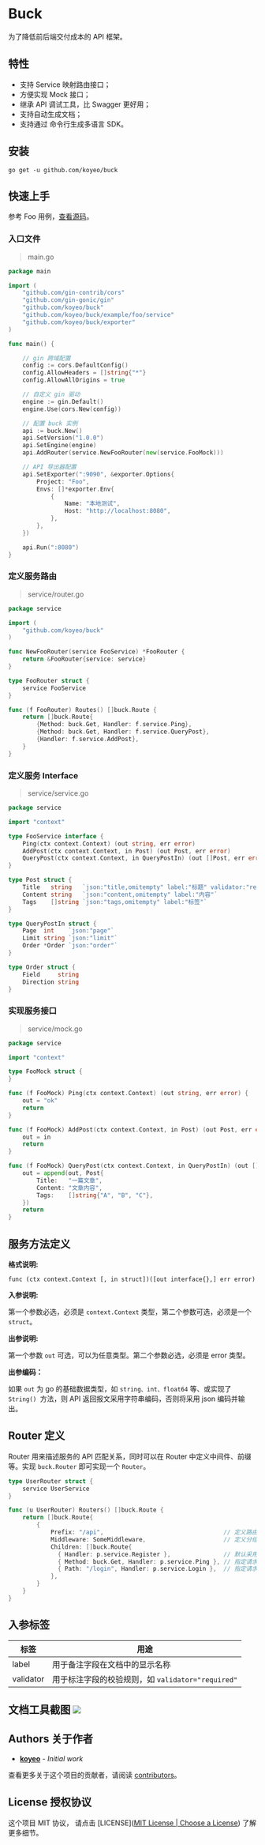 # Buck

为了降低前后端交付成本的 API 框架。

## 特性

* 支持 Service 映射路由接口；
* 方便实现 Mock 接口；
* 继承 API 调试工具，比 Swagger 更好用；  
* 支持自动生成文档；
* 支持通过 命令行生成多语言 SDK。

## 安装

```
go get -u github.com/koyeo/buck
```

## 快速上手

参考 Foo 用例，[查看源码]()。

### 入口文件

> main.go

```go
package main

import (
    "github.com/gin-contrib/cors"
    "github.com/gin-gonic/gin"
    "github.com/koyeo/buck"
    "github.com/koyeo/buck/example/foo/service"
    "github.com/koyeo/buck/exporter"
)

func main() {

    // gin 跨域配置
    config := cors.DefaultConfig()
    config.AllowHeaders = []string{"*"}
    config.AllowAllOrigins = true

    // 自定义 gin 驱动
    engine := gin.Default()
    engine.Use(cors.New(config))

    // 配置 buck 实例
    api := buck.New()
    api.SetVersion("1.0.0")
    api.SetEngine(engine)
    api.AddRouter(service.NewFooRouter(new(service.FooMock)))

    // API 导出器配置
    api.SetExporter(":9090", &exporter.Options{
        Project: "Foo",
        Envs: []*exporter.Env{
            {
                Name: "本地测试",
                Host: "http://localhost:8080",
            },
        },
    })

    api.Run(":8080")
}
```

### 定义服务路由

> service/router.go

```go
package service

import (
	"github.com/koyeo/buck"
)

func NewFooRouter(service FooService) *FooRouter {
	return &FooRouter{service: service}
}

type FooRouter struct {
	service FooService
}

func (f FooRouter) Routes() []buck.Route {
	return []buck.Route{
		{Method: buck.Get, Handler: f.service.Ping},
		{Method: buck.Get, Handler: f.service.QueryPost},
		{Handler: f.service.AddPost},
	}
}
```

### 定义服务 Interface

> service/service.go

```go
package service

import "context"

type FooService interface {
    Ping(ctx context.Context) (out string, err error)
    AddPost(ctx context.Context, in Post) (out Post, err error)
    QueryPost(ctx context.Context, in QueryPostIn) (out []Post, err error)
}

type Post struct {
    Title   string   `json:"title,omitempty" label:"标题" validator:"required"`
    Content string   `json:"content,omitempty" label:"内容"`
    Tags    []string `json:"tags,omitempty" label:"标签"`
}

type QueryPostIn struct {
    Page  int    `json:"page"`
    Limit string `json:"limit"`
    Order *Order `json:"order"`
}

type Order struct {
    Field     string
    Direction string
}
```

### 实现服务接口

> service/mock.go

```go
package service

import "context"

type FooMock struct {
}

func (f FooMock) Ping(ctx context.Context) (out string, err error) {
	out = "ok"
	return
}

func (f FooMock) AddPost(ctx context.Context, in Post) (out Post, err error) {
	out = in
	return
}

func (f FooMock) QueryPost(ctx context.Context, in QueryPostIn) (out []Post, err error) {
	out = append(out, Post{
		Title:   "一篇文章",
		Content: "文章内容",
		Tags:    []string{"A", "B", "C"},
	})
	return
}

```



## 服务方法定义

**格式说明:**

```
func (ctx context.Context [, in struct])([out interface{},] err error)
```

**入参说明:**

第一个参数必选，必须是 `context.Context` 类型，第二个参数可选，必须是一个 `struct`。

**出参说明:**

第一个参数 `out` 可选，可以为任意类型。第二个参数必选，必须是 error 类型。



**出参编码：**

如果 `out` 为 go 的基础数据类型，如 `string、int、float64` 等、或实现了 `String() `方法，则 API 返回报文采用字符串编码，否则将采用 json 编码并输出。

## Router 定义

Router 用来描述服务的 API 匹配关系，同时可以在 Router 中定义中间件、前缀等。实现 `buck.Router` 即可实现一个 `Router`。

```go
type UserRouter struct {
    service UserService
}

func (u UserRouter) Routers() []buck.Route {
    return []buck.Route{
        {
            Prefix: "/api",                                  // 定义路由分组前缀
            Middleware: SomeMiddleware,                      // 定义分组中间件
            Children: []buck.Route{
              { Handler: p.service.Register },               // 默认采用 Post 方法，Handler 方法名作为路径    
              { Method: buck.Get, Handler: p.service.Ping }, // 指定请求方法
              { Path: "/login", Handler: p.service.Login },  // 指定请求路径
            },
        }    
    }   
}
```

## 入参标签

| 标签        | 用途                                   |
| --------- | ------------------------------------ |
| label     | 用于备注字段在文档中的显示名称                      |
| validator | 用于标注字段的校验规则，如 `validator="required"` |

## 文档工具截图 ![](images/screenshot.png)

## Authors 关于作者

- [**koyeo**](https://github.com/koeyo) - *Initial work* 

查看更多关于这个项目的贡献者，请阅读 [contributors](https://gist.github.com/wangyan/6e8021667fe7f2082d153bed2d764618#)。

## License 授权协议

这个项目 MIT 协议， 请点击 [LICENSE]([MIT License | Choose a License](https://choosealicense.com/licenses/mit)) 了解更多细节。